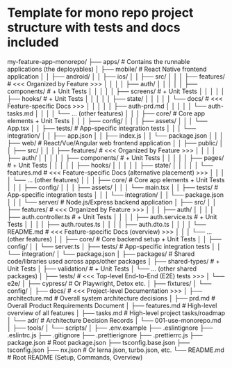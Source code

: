 # Template for mono repo project structure with tests and docs included

my-feature-app-monorepo/
├── apps/                     # Contains the runnable applications (the deployables)
│   ├── mobile/               # React Native frontend application
│   │   ├── android/
│   │   ├── ios/
│   │   ├── src/
│   │   │   ├── features/     # <<< Organized by Feature >>>
│   │   │   │   ├── auth/
│   │   │   │   │   ├── components/     # + Unit Tests
│   │   │   │   │   ├── screens/        # + Unit Tests
│   │   │   │   │   ├── hooks/          # + Unit Tests
│   │   │   │   │   ├── state/
│   │   │   │   │   └── docs/           # <<< Feature-specific Docs >>>
│   │   │   │   │       ├── auth-prd.md
│   │   │   │   │       └── auth-tasks.md
│   │   │   │   └── ... (other features)
│   │   │   ├── core/         # Core app elements + Unit Tests
│   │   │   ├── config/
│   │   │   ├── assets/
│   │   │   └── App.tsx
│   │   ├── tests/            # App-specific integration tests
│   │   │   └── integration/
│   │   ├── app.json
│   │   ├── index.js
│   │   └── package.json
│   │
│   ├── web/                  # React/Vue/Angular web frontend application
│   │   ├── public/
│   │   ├── src/
│   │   │   ├── features/     # <<< Organized by Feature >>>
│   │   │   │   ├── auth/
│   │   │   │   │   ├── components/     # + Unit Tests
│   │   │   │   │   ├── pages/          # + Unit Tests
│   │   │   │   │   ├── hooks/
│   │   │   │   │   ├── state/
│   │   │   │   │   └── features.md     # <<< Feature-specific Docs (alternative placement) >>>
│   │   │   │   └── ... (other features)
│   │   │   ├── core/         # Core app elements + Unit Tests
│   │   │   ├── config/
│   │   │   ├── assets/
│   │   │   └── main.tsx
│   │   ├── tests/            # App-specific integration tests
│   │   │   └── integration/
│   │   └── package.json
│   │
│   └── server/               # Node.js/Express backend application
│       ├── src/
│       │   ├── features/     # <<< Organized by Feature >>>
│       │   │   ├── auth/
│       │   │   │   ├── auth.controller.ts  # + Unit Tests
│       │   │   │   ├── auth.service.ts     # + Unit Tests
│       │   │   │   ├── auth.routes.ts
│       │   │   │   ├── auth.dto.ts
│       │   │   │   └── README.md         # <<< Feature-specific Docs (overview) >>>
│       │   │   └── ... (other features)
│       │   ├── core/         # Core backend setup + Unit Tests
│       │   ├── config/
│       │   └── server.ts
│       ├── tests/            # App-specific integration tests
│       │   └── integration/
│       └── package.json
│
├── packages/                 # Shared code/libraries used across apps/other packages
│   ├── shared-types/         # + Unit Tests
│   ├── validation/           # + Unit Tests
│   └── ... (other shared packages)
│
├── tests/                    # <<< Top-level End-to-End (E2E) tests >>>
│   └── e2e/
│       ├── cypress/          # Or Playwright, Detox etc.
│       ├── fixtures/
│       └── config/
│
├── docs/                     # <<< Project-level Documentation >>>
│   ├── architecture.md       # Overall system architecture decisions
│   ├── prd.md                # Overall Product Requirements Document
│   ├── features.md           # High-level overview of all features
│   ├── tasks.md              # High-level project tasks/roadmap
│   └── adr/                  # Architecture Decision Records
│       └── 001-use-monorepo.md
│
├── tools/
│   └── scripts/
│
├── .env.example
├── .eslintignore
├── .eslintrc.js
├── .gitignore
├── .prettierignore
├── .prettierrc.js
├── package.json              # Root package.json
├── tsconfig.base.json
├── tsconfig.json
├── nx.json                   # Or lerna.json, turbo.json, etc.
└── README.md                 # Root README (Setup, Commands, Overview)